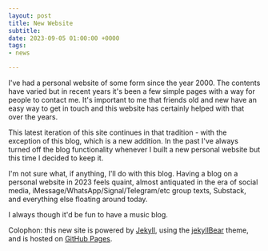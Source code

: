 ```yaml
---
layout: post
title: New Website
subtitle:
date: 2023-09-05 01:00:00 +0000
tags:
- news

---
```


I've had a personal website of some form since the year 2000. The contents have varied but in recent years it's been a few simple pages with a way for people to contact me. It's important to me that friends old and new have an easy way to get in touch and this website has certainly helped with that over the years.

This latest iteration of this site continues in that tradition - with the exception of this blog, which is a new addition. In the past I've always turned off the blog functionality whenever I built a new personal website but this time I decided to keep it.

I'm not sure what, if anything, I'll do with this blog. Having a blog on a personal website in 2023 feels quaint, almost antiquated in the era of social media, iMessage/WhatsApp/Signal/Telegram/etc group texts, Substack, and everything else floating around today.

I always though it'd be fun to have a music blog.

Colophon: this new site is powered by [Jekyll](https://jekyllrb.com), using the [jekyllBear](https://knhash.in/jekyllBear/) theme, and is hosted on [GitHub Pages](https://pages.github.com).
